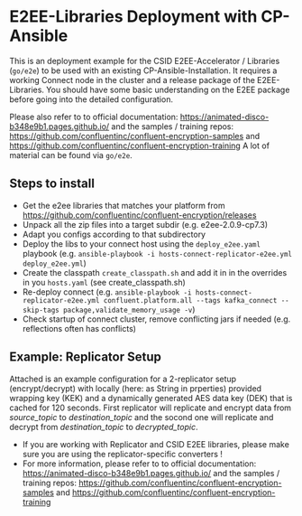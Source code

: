# E2EE-Libraries Deployment with CP-Ansible
This is an deployment example for the CSID E2EE-Accelerator / Libraries (`go/e2e`) to be used with an existing CP-Ansible-Installation. It requires a working Connect node in the cluster and a release package of the E2EE-Libraries.
You should have some basic understanding on the E2EE package before going into the detailed configuration. 

Please also refer to to official documentation: https://animated-disco-b348e9b1.pages.github.io/ and the samples / training repos: https://github.com/confluentinc/confluent-encryption-samples and https://github.com/confluentinc/confluent-encryption-training
A lot of material can be found via `go/e2e`.

## Steps to install
- Get the e2ee libraries that matches your platform from https://github.com/confluentinc/confluent-encryption/releases
- Unpack all the zip files into a target subdir (e.g. e2ee-2.0.9-cp7.3)
- Adapt you configs according to that subdirectory
- Deploy the libs to your connect host using the `deploy_e2ee.yaml` playbook (e.g. `ansible-playbook -i hosts-connect-replicator-e2ee.yml deploy_e2ee.yml`)
- Create the classpath `create_classpath.sh` and add it in in the overrides in you `hosts.yaml` (see create_classpath.sh)
- Re-deploy connect (e.g. `ansible-playbook -i hosts-connect-replicator-e2ee.yml confluent.platform.all --tags kafka_connect --skip-tags package,validate_memory_usage -v`)
- Check startup of connect cluster, remove conflicting jars if needed (e.g. reflections often has conflicts)

## Example: Replicator Setup
Attached is an example configuration for a 2-replicator setup (encrypt/decrypt) with locally (here: as String in prperties) provided wrapping key (KEK) and a dynamically generated AES data key (DEK) that is cached for 120 seconds.
First replicator will replicate and encrypt data from *source_topic* to *destination_topic* and the socond one will replicate and decrypt from *destination_topic* to *decrypted_topic*.
- If you are working with Replicator and CSID E2EE libraries, please make sure you are using the replicator-specific converters !
- For more information, please refer to to official documentation: https://animated-disco-b348e9b1.pages.github.io/ and the samples / training repos: https://github.com/confluentinc/confluent-encryption-samples and https://github.com/confluentinc/confluent-encryption-training

